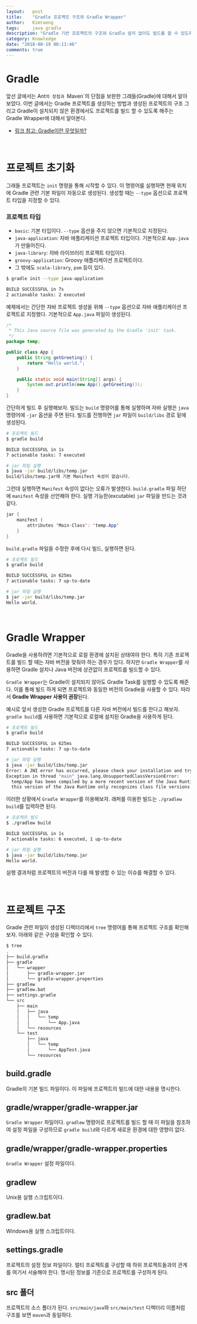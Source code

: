 ```yaml
---
layout:   post
title:    "Gradle 프로젝트 구조와 Gradle Wrapper"
author:   Kimtaeng
tags: 	  java gradle
description: "Gradle 기반 프로젝트의 구조와 Gradle 설치 없이도 빌드를 할 수 있도록 해주는 Gradle Wrapper를 알아보자."
category: Knowledge
date: "2018-08-19 00:11:46"
comments: true
---
```


# Gradle
앞선 글에서는 Ant`의 장점과 `Maven`의 단점을 보완한 그래들(Gradle)에 대해서 알아보았다. 이번 글에서는 Gradle 프로젝트를 생성하는
방법과 생성된 프로젝트의 구조 그리고 Gradle이 설치되지 않은 환경에서도 프로젝트를 빌드 할 수 있도록 해주는 Gradle Wrapper에 대해서 알아본다.

- <a href="/post/what-is-gradle" target="_blank">링크 참고: Gradle이란 무엇일까?</a>

<br>

# 프로젝트 초기화
그래들 프로젝트는 `init` 명령을 통해 시작할 수 있다. 이 명령어를 실행하면 현재 위치에 Gradle 관련 기본 파일이 자동으로 생성된다.
생성할 때는 `--type` 옵션으로 프로젝트 타입을 지정할 수 있다. 

### 프로젝트 타입
- `basic`: 기본 타입이다. `--type` 옵션을 주지 않으면 기본적으로 지정된다.
- `java-application`: 자바 애플리케이션 프로젝트 타입이다. 기본적으로 `App.java`가 만들어진다.
- `java-library`: 자바 라이브러리 프로젝트 타입이다.
- `groovy-application`: Groovy 애플리케이션 프로젝트이다.
- 그 밖에도 `scala-library`, `pom` 등이 있다.

```bash
$ gradle init --type java-application

BUILD SUCCESSFUL in 7s
2 actionable tasks: 2 executed
```

예제에서는 간단한 자바 프로젝트 생성을 위해 `--type` 옵션으로 자바 애플리케이션 프로젝트로 지정했다. 기본적으로 `App.java` 파일이 생성된다.

```java
/*
 * This Java source file was generated by the Gradle 'init' task.
 */
package temp;

public class App {
    public String getGreeting() {
        return "Hello world.";
    }

    public static void main(String[] args) {
        System.out.println(new App().getGreeting());
    }
}
```

간단하게 빌드 후 실행해보자. 빌드는 `build` 명령어를 통해 실행하며 자바 실행은 `java` 명령어에 `-jar` 옵션을 주면 된다.
빌드를 진행하면 `jar` 파일이 `build/libs` 경로 밑에 생성된다.

```bash
# 프로젝트 빌드
$ gradle build

BUILD SUCCESSFUL in 1s
7 actionable tasks: 7 executed

# jar 파일 실행
$ java -jar build/libs/temp.jar
build/libs/temp.jar에 기본 Manifest 속성이 없습니다.
```

그런데 실행하면 `Manifest` 속성이 없다는 오류가 발생한다. `build.gradle` 파일 하단에 `manifest` 속성을 선언해야 한다.
실행 가능한(excutable) `jar` 파일을 만드는 것과 같다.

```java
jar {
    manifest {
        attributes 'Main-Class': 'temp.App'
    }
}
```

`build.gradle` 파일을 수정한 후에 다시 빌드, 실행하면 된다.

```bash
# 프로젝트 빌드
$ gradle build

BUILD SUCCESSFUL in 625ms
7 actionable tasks: 7 up-to-date

# jar 파일 실행
$ jar -jar build/libs/temp.jar
Hello world.
```

<br>

# Gradle Wrapper
Gradle을 사용하려면 기본적으로 로컬 환경에 설치된 상태여야 한다. 특히 기존 프로젝트를 빌드 할 때는 자바 버전을 맞춰야 하는 경우가 있다.
하지만 `Gradle Wrapper`를 사용하면 Gradle 설치나 Java 버전에 상관없이 프로젝트를 빌드할 수 있다.

`Gradle Wrapper`는 Gradle이 설치되지 않아도 Gradle Task를 실행할 수 있도록 해준다. 이를 통해 빌드 하게 되면 프로젝트와
동일한 버전의 Gradle을 사용할 수 있다. 따라서 **Gradle Wrapper 사용이 권장**된다.

예시로 앞서 생성한 Gradle 프로젝트를 다른 자바 버전에서 빌드를 한다고 해보자. `gradle build`를 사용하면 기본적으로 로컬에 설치된
Gradle을 사용하게 된다.

```bash
# 프로젝트 빌드
$ gradle build

BUILD SUCCESSFUL in 625ms
7 actionable tasks: 7 up-to-date

# jar 파일 실행
$ java -jar build/libs/temp.jar
Error: A JNI error has occurred, please check your installation and try again
Exception in thread "main" java.lang.UnsupportedClassVersionError:
  temp/App has been compiled by a more recent version of the Java Runtime (class file version 57.0),
  this version of the Java Runtime only recognizes class file versions up to 52.0
```

이러한 상황에서 `Gradle Wrapper`를 이용해보자. 래퍼를 이용한 빌드는 `./gradlew build`를 입력하면 된다.

```bash
# 프로젝트 빌드
$ ./gradlew build

BUILD SUCCESSFUL in 1s
7 actionable tasks: 6 executed, 1 up-to-date

# jar 파일 실행
$ java -jar build/libs/temp.jar
Hello world.
```

실행 결과처럼 프로젝트의 버전과 다를 때 발생할 수 있는 이슈를 해결할 수 있다.


<br>

# 프로젝트 구조
Gradle 관련 파일이 생성된 디렉터리에서 `tree` 명령어를 통해 프로젝트 구조를 확인해보자.
아래와 같은 구성을 확인할 수 있다.

```bash
$ tree
.
├── build.gradle
├── gradle
│   └── wrapper
│       ├── gradle-wrapper.jar
│       └── gradle-wrapper.properties
├── gradlew
├── gradlew.bat
├── settings.gradle
└── src
    ├── main
    │   ├── java
    │   │   └── temp
    │   │       └── App.java
    │   └── resources
    └── test
        ├── java
        │   └── temp
        │       └── AppTest.java
        └── resources
```

## build.gradle
Gradle의 기본 빌드 파일이다. 이 파일에 프로젝트의 빌드에 대한 내용을 명시한다.

## gradle/wrapper/gradle-wrapper.jar
`Gradle Wrapper` 파일이다. `gradlew` 명령어로 프로젝트를 빌드 할 때 이 파일을 참조하여 설정 파일을 구성하므로
`gradle build`와 다르게 새로운 환경에 대한 영향이 없다.

## gradle/wrapper/gradle-wrapper.properties
`Gradle Wrapper` 설정 파일이다.

## gradlew
Unix용 실행 스크립트이다.

## gradlew.bat
Windows용 실행 스크립트이다.

## settings.gradle
프로젝트의 설정 정보 파일이다. 멀티 프로젝트를 구성할 때 하위 프로젝트들과의 관계를 여기서 서술해야 한다.
명시된 정보를 기준으로 프로젝트를 구성하게 된다.

## src 폴더
프로젝트의 소스 폴더가 된다. `src/main/java`와 `src/main/test` 디렉터리 이름처럼
구조를 보면 `maven`과 동일하다.